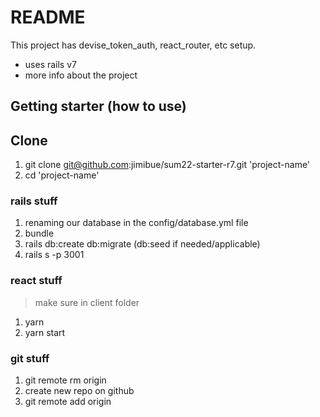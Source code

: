 # README

This project has devise_token_auth, react_router, etc setup.
- uses rails v7
- more info about the project

## Getting starter (how to use)

## Clone
1. git clone git@github.com:jimibue/sum22-starter-r7.git 'project-name'
2. cd 'project-name'

### rails stuff
1. renaming our database in the config/database.yml file
2. bundle
3. rails db:create db:migrate (db:seed if needed/applicable)
4. rails s -p 3001

### react stuff
> make sure in  client folder
1. yarn
2. yarn start

### git stuff
1. git remote rm origin
2. create new repo on github
3. git remote add origin <ssh-link>


